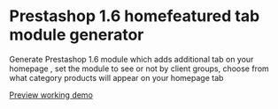 # Prestashop 1.6 homefeatured tab module generator

Generate Prestashop 1.6 module which adds additional tab on your homepage , set the module to see or not by client groups, choose from what category products will appear on your homepage tab

<a href="https://konrad151.usermd.net/myprojects/prestashop-homefeatured-module-generator/index.html" target="_blank">Preview working demo</a>